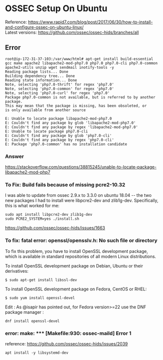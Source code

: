 # OSSEC Setup On Ubuntu 
Reference: https://www.rapid7.com/blog/post/2017/06/30/how-to-install-and-configure-ossec-on-ubuntu-linux/  
Latest versions: https://github.com/ossec/ossec-hids/branches/all  

## Error  
```
root@ip-172-31-37-103:/var/www/html# apt-get install build-essential gcc make apache2 libapache2-mod-php7.0 php7.0 php7.0-cli php7.0-common apache2-utils unzip wget sendmail inotify-tools -y
Reading package lists... Done
Building dependency tree... Done
Reading state information... Done
Note, selecting 'php7.0-thrift' for regex 'php7.0'
Note, selecting 'php7.0-common' for regex 'php7.0'
Note, selecting 'php7.0-curl' for regex 'php7.0'
Package php7.0-common is not available, but is referred to by another package.
This may mean that the package is missing, has been obsoleted, or
is only available from another source

E: Unable to locate package libapache2-mod-php7.0
E: Couldn't find any package by glob 'libapache2-mod-php7.0'
E: Couldn't find any package by regex 'libapache2-mod-php7.0'
E: Unable to locate package php7.0-cli
E: Couldn't find any package by glob 'php7.0-cli'
E: Couldn't find any package by regex 'php7.0-cli'
E: Package 'php7.0-common' has no installation candidate
```
### Answer  
https://stackoverflow.com/questions/38815245/unable-to-locate-package-libapache2-mod-php7



### To Fix: Build fails because of missing pcre2-10.32  
I was able to update from ossec 2.9.x to 3.3.0 on ubuntu 18.04 -- the two new packages I had to install were libpcre2-dev and zlib1g-dev. Specifically, this is what worked for me:
```
sudo apt install libpcre2-dev zlib1g-dev  
sudo PCRE2_SYSTEM=yes ./install.sh  
```
https://github.com/ossec/ossec-hids/issues/1663  

### To fix: fatal error: openssl/opensslv.h: No such file or directory  
To fix this problem, you have to install OpenSSL development package, which is available in standard repositories of all modern Linux distributions.  

To install OpenSSL development package on Debian, Ubuntu or their derivatives:  
```
$ sudo apt-get install libssl-dev  
```

To install OpenSSL development package on Fedora, CentOS or RHEL:  
```
$ sudo yum install openssl-devel  
```
Edit : As @isapir has pointed out, for Fedora version>=22 use the DNF package manager :
```
dnf install openssl-devel 
```

### error: make: *** [Makefile:930: ossec-maild] Error 1
reference: https://github.com/ossec/ossec-hids/issues/2039  
```
apt install -y libsystemd-dev  
```
